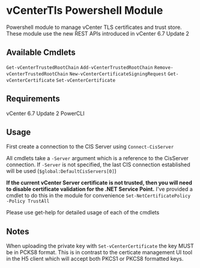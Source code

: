 # vCenterTls Powershell Module

Powershell module to manage vCenter TLS certificates and trust store.  These module use the new REST APIs introduced in vCenter 6.7 Update 2

## Available Cmdlets
``Get-vCenterTrustedRootChain``
``Add-vCenterTrustedRootChain``
``Remove-vCenterTrustedRootChain``
``New-vCenterCertificateSigningRequest``
``Get-vCenterCertificate``
``Set-vCenterCertificate``

## Requirements
vCenter 6.7 Update 2
PowerCLI

## Usage
First create a connection to the CIS Server using ``Connect-CisServer``

All cmdlets take a ``-Server`` argument which is a reference to the CisServer connection.  If ``-Server`` is not specified, the last CIS connection
established will be used (``$global:DefaultCisServers[0]``)

**If the current vCenter Server certificate is not trusted, then you will need to disable certificate validation for the .NET Service Point.**
I've provided a cmdlet to do this in the module for convenience
``Set-NetCertificatePolicy -Policy TrustAll``

Please use get-help for detailed usage of each of the cmdlets

## Notes
When uploading the private key with ``Set-vCenterCertificate`` the key MUST be in PCKS8 format.  This is in contrast to the certicate management UI tool
in the H5 client which will accept both PKCS1 or PKCS8 formatted keys.


